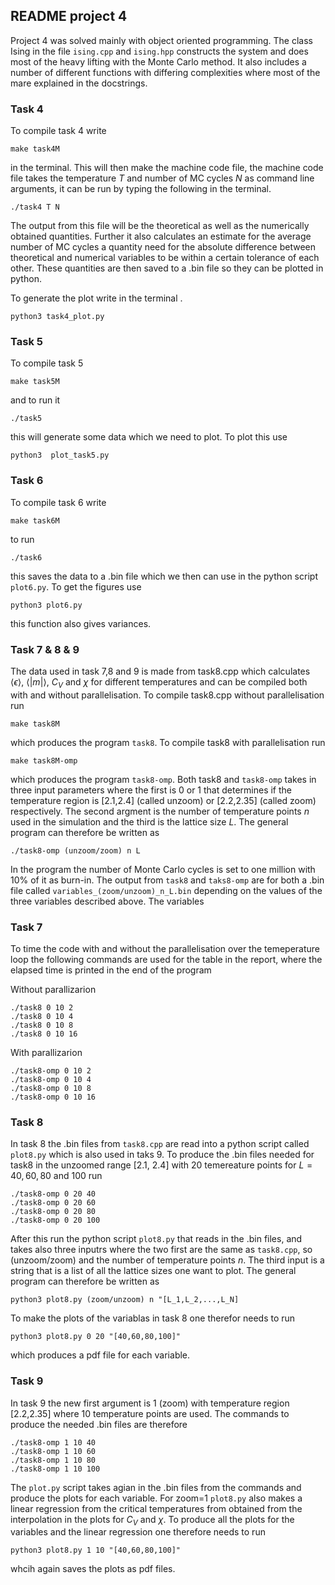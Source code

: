 ## README project 4

Project 4 was solved mainly with object oriented programming. The class Ising in the file ```ising.cpp``` and ```ising.hpp``` constructs the system and does most of the heavy lifting with the Monte Carlo method. It also includes a number of different functions with differing complexities where most of the mare explained in the docstrings.


### Task 4
To compile task 4 write 
```
make task4M
```
in the terminal. This will then make the machine code file, the machine code file takes the temperature $T$ and number of MC cycles $N$ as command line arguments, it can be run by typing the following in the terminal. 

```
./task4 T N
```
The output from this file will be the theoretical as well as the numerically obtained quantities. Further it also calculates an estimate for the average number of MC cycles a quantity need for the absolute difference between theoretical and numerical variables to be within a certain tolerance of each other. These quantities are then saved to a .bin file so they can be plotted in python.

To generate the plot write in the terminal .

```
python3 task4_plot.py
```

### Task 5

To compile task 5 
```
make task5M
```

and to run it 
```
./task5
```
this will generate some data which we need to plot. To plot this use
```
python3  plot_task5.py
```
### Task 6

To compile task 6 write
```
make task6M
```

to run
```
./task6
```
this saves the data to a .bin file which we then can use in the python script ```plot6.py```. To get the figures use

```
python3 plot6.py
```
this function also gives variances.

### Task 7 & 8 & 9
The data used in task 7,8 and 9 is made from task8.cpp which calculates $\langle \epsilon \rangle$, $\langle |m| \rangle$, $C_V$ and $\chi$ for different temperatures and can be compiled both with and without parallelisation. To compile task8.cpp without parallelisation run
```
make task8M
```
which produces the program ```task8```. To compile task8 with parallelisation run
```
make task8M-omp
```
which produces the program ```task8-omp```. Both task8 and ```task8-omp``` takes in three input parameters where the first is 0 or 1 that determines if the temperature region is [2.1,2.4] (called unzoom) or [2.2,2.35] (called zoom) respectively. The second argment is the number of temperature points $n$ used in the simulation and the third is the lattice size $L$. The general program can therefore be written as
```
./task8-omp (unzoom/zoom) n L
```
In the program the number of Monte Carlo cycles is set to one million with 10% of it as burn-in.
The output from ```task8``` and ```taks8-omp``` are for both a .bin file called ```variables_(zoom/unzoom)_n_L.bin``` depending on the values of the three variables described above. The variables 

### Task 7
To time the code with and without the parallelisation over the temeperature loop the following commands are used for the table in the report, where the elapsed time is printed in the end of the program

Without parallizarion
```
./task8 0 10 2
./task8 0 10 4
./task8 0 10 8
./task8 0 10 16
```
With parallizarion
```
./task8-omp 0 10 2
./task8-omp 0 10 4
./task8-omp 0 10 8
./task8-omp 0 10 16
```
### Task 8
In task 8 the .bin files from ```task8.cpp``` are read into a python script called ```plot8.py``` which is also used in taks 9. To produce the .bin files needed for task8 in the unzoomed range [2.1, 2.4] with 20 temereature points for $L=40,60,80$ and 100 run
```
./task8-omp 0 20 40
./task8-omp 0 20 60
./task8-omp 0 20 80
./task8-omp 0 20 100
```
After this run the python script ```plot8.py``` that reads in the .bin files, and takes also three inputrs where the two first are the same as ```task8.cpp```, so (unzoom/zoom) and the number of temperature points $n$. The third input is a string that is a list of all the lattice sizes one want to plot. The general program can therefore be written as
```
python3 plot8.py (zoom/unzoom) n "[L_1,L_2,...,L_N]
```
To make the plots of the variablas in task 8 one therefor needs to run
```
python3 plot8.py 0 20 "[40,60,80,100]"
```
which produces a pdf file for each variable.
### Task 9
In task 9 the new first argument is 1 (zoom) with temperature region [2.2,2.35] where 10 temperature points are used. The commands to produce the needed .bin files are therefore
```
./task8-omp 1 10 40
./task8-omp 1 10 60
./task8-omp 1 10 80
./task8-omp 1 10 100
```
The ```plot.py``` script takes agian in the .bin files from the commands and produce the plots for each variable. For zoom=1 ```plot8.py``` also makes a linear regression from the critical temperatures from obtained from the interpolation in the plots for $C_V$ and $\chi$. To produce all the plots for the variables and the linear regression one therefore needs to run
```
python3 plot8.py 1 10 "[40,60,80,100]"
```
whcih again saves the plots as pdf files.



